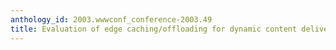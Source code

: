 ```yaml
---
anthology_id: 2003.wwwconf_conference-2003.49
title: Evaluation of edge caching/offloading for dynamic content delivery
---
```

